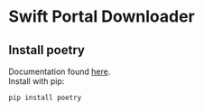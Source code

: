 # Swift Portal Downloader  
## Install poetry  
Documentation found [here](https://www.python-poetry.org).  
Install with pip: 
```
pip install poetry
```
